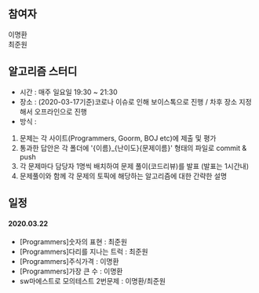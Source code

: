 ## 참여자
이명환<br>
최준원
## 알고리즘 스터디

 - 시간 : 매주 일요일 19:30 ~ 21:30
 - 장소 : (2020-03-17기준)코로나 이슈로 인해 보이스톡으로 진행 / 차후 장소 지정해서 오프라인으로 진행
 - 방식 :

 1. 문제는 각 사이트(Programmers, Goorm, BOJ etc)에 제출 및 평가
 2. 통과한 답안은 각 폴더에 '{이름}_{난이도}{문제이름}' 형태의 파일로 commit & push
 3. 각 문제마다 담당자 1명씩 배치하여 문제 풀이(코드리뷰)를 발표 (발표는 1시간내)
 4. 문제풀이와 함께 각 문제의 토픽에 해당하는 알고리즘에 대한 간략한 설명


## 일정
#### 2020.03.22
- [Programmers]숫자의 표현 : 최준원
- [Programmers]다리를 지나는 트럭 : 최준원
- [Programmers]주식가격 : 이명환
- [Programmers]가장 큰 수 : 이명환
- sw마에스트로 모의테스트 2번문제 : 이명환/최준원
